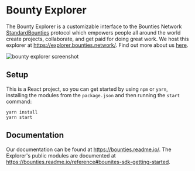 # Bounty Explorer
The Bounty Explorer is a customizable interface to the Bounties Network [StandardBounties](https://github.com/Bounties-Network/StandardBounties) protocol which empowers people all around the world create projects, collaborate, and get paid for doing great work. We host this explorer at https://explorer.bounties.network/. Find out more about us [here](https://bounties.network).

![bounty explorer screenshot](https://cdn-images-1.medium.com/max/1600/1*1SoD0_L8pGjo5p6-yPExCQ.jpeg)

## Setup
This is a React project, so you can get started by using `npm` or `yarn`, installing the modules from the `package.json` and then running the `start` command:

```
yarn install
yarn start
```

## Documentation
Our documentation can be found at https://bounties.readme.io/. The Explorer's public modules are documented at https://bounties.readme.io/reference#bounites-sdk-getting-started.



